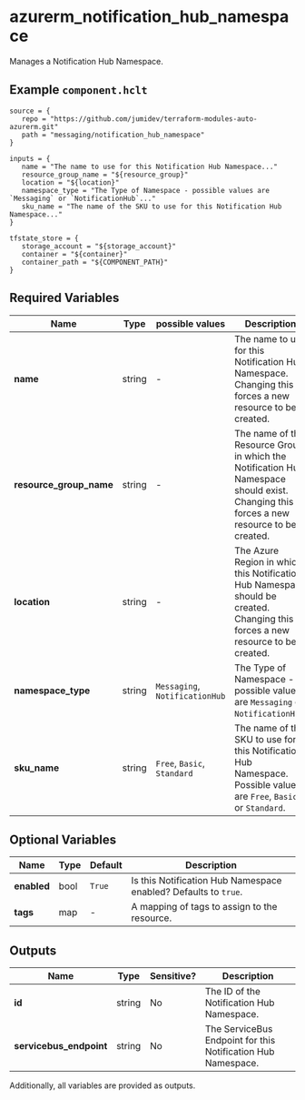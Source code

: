 # azurerm_notification_hub_namespace

Manages a Notification Hub Namespace.

## Example `component.hclt`

```hcl
source = {
   repo = "https://github.com/jumidev/terraform-modules-auto-azurerm.git"   
   path = "messaging/notification_hub_namespace"   
}

inputs = {
   name = "The name to use for this Notification Hub Namespace..."   
   resource_group_name = "${resource_group}"   
   location = "${location}"   
   namespace_type = "The Type of Namespace - possible values are `Messaging` or `NotificationHub`..."   
   sku_name = "The name of the SKU to use for this Notification Hub Namespace..."   
}

tfstate_store = {
   storage_account = "${storage_account}"   
   container = "${container}"   
   container_path = "${COMPONENT_PATH}"   
}

```

## Required Variables

| Name | Type |  possible values |  Description |
| ---- | --------- |  ----------- | ----------- |
| **name** | string |  -  |  The name to use for this Notification Hub Namespace. Changing this forces a new resource to be created. | 
| **resource_group_name** | string |  -  |  The name of the Resource Group in which the Notification Hub Namespace should exist. Changing this forces a new resource to be created. | 
| **location** | string |  -  |  The Azure Region in which this Notification Hub Namespace should be created. Changing this forces a new resource to be created. | 
| **namespace_type** | string |  `Messaging`, `NotificationHub`  |  The Type of Namespace - possible values are `Messaging` or `NotificationHub`. | 
| **sku_name** | string |  `Free`, `Basic`, `Standard`  |  The name of the SKU to use for this Notification Hub Namespace. Possible values are `Free`, `Basic` or `Standard`. | 

## Optional Variables

| Name | Type |  Default  |  Description |
| ---- | --------- |  ----------- | ----------- |
| **enabled** | bool |  `True`  |  Is this Notification Hub Namespace enabled? Defaults to `true`. | 
| **tags** | map |  -  |  A mapping of tags to assign to the resource. | 



## Outputs

| Name | Type | Sensitive? | Description |
| ---- | ---- | --------- | --------- |
| **id** | string | No  | The ID of the Notification Hub Namespace. | 
| **servicebus_endpoint** | string | No  | The ServiceBus Endpoint for this Notification Hub Namespace. | 

Additionally, all variables are provided as outputs.
